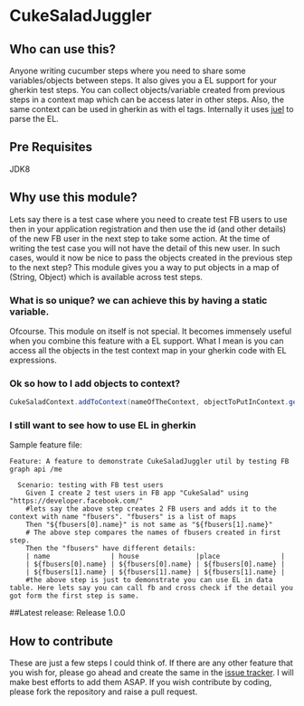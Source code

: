 # CukeSaladJuggler

## Who can use this?
Anyone writing cucumber steps where you need to share some variables/objects between steps. It also gives you a EL support for your gherkin test steps. You can collect objects/variable created from previous steps in a context map which can be access later in other steps. Also, the same context can be used in gherkin as with el tags.
Internally it uses [juel](http://juel.sourceforge.net/guide/start.html) to parse the EL.
## Pre Requisites
JDK8

## Why use this module?
Lets say there is a test case where you need to create test FB users to use then in your application registration and then use the id (and other details) of the new FB user in the next step to take some action.
At the time of writing the test case you will not have the detail of this new user. In such cases, would it now be nice to pass the objects created in the previous step to the next step? This module gives you a way to put objects in a map of (String, Object) which is available across test steps.

### What is so unique? we can achieve this by having a static variable.
Ofcourse. This module on itself is not special. It becomes immensely useful when you combine this feature with a EL support. What I mean is you can access all the objects in the test context map in your gherkin code with EL expressions.

### Ok so how to I add objects to context?
```java
CukeSaladContext.addToContext(nameOfTheContext, objectToPutInContext.getClass(), objectToPutInContext);
```

### I still want to see how to use EL in gherkin

Sample feature file:
```gherkin
Feature: A feature to demonstrate CukeSaladJuggler util by testing FB graph api /me

  Scenario: testing with FB test users
    Given I create 2 test users in FB app "CukeSalad" using "https://developer.facebook.com/"
    #lets say the above step creates 2 FB users and adds it to the context with name "fbusers". "fbusers" is a list of maps
    Then "${fbusers[0].name}" is not same as "${fbusers[1].name}"
    # The above step compares the names of fbusers created in first step.
    Then the "fbusers" have different details:
    | name               | house              |place               |
    | ${fbusers[0].name} | ${fbusers[0].name} | ${fbusers[0].name} |
    | ${fbusers[1].name} | ${fbusers[1].name} | ${fbusers[1].name} | 
    #the above step is just to demonstrate you can use EL in data table. Here lets say you can call fb and cross check if the detail you got form the first step is same.

```

##Latest release:
Release 1.0.0

## How to contribute
These are just a few steps I could think of. If there are any other feature that you wish for, please go ahead and create the same in the [issue tracker](https://github.com/cukesalad/CukeSaladJuggler/issues). I will make best efforts to add them ASAP.
If you wish contribute by coding, please fork the repository and raise a pull request. 

